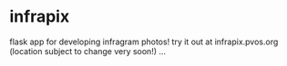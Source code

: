 infrapix
==================

flask app for developing infragram photos!
try it out at infrapix.pvos.org (location subject to change very soon!) ...




